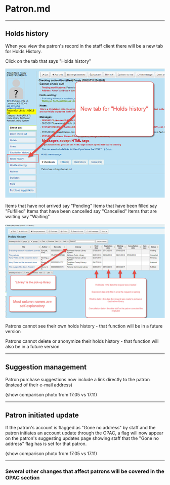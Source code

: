 # Patron.md


---

## Holds history

When you view the patron's record in the staff client there will be a new tab for Holds History.

Click on the tab that says "Holds history"

![Holds history](screenshots/1711-010.holdshistory.jpg)

Items that have not arrived say "Pending"
Items that have been filled say "Fulfilled"
Items that have been cancelled say "Cancelled"
Items that are waiting say "Waiting"

![Holds history columns and statusses](screenshots/1711-020.holdshistory.jpg)

Patrons cannot see their own holds history - that function will be in a future version

Patrons cannot delete or anonymize their holds history - that function will also be in a future version

---

## Suggestion management

Patron purchase suggestions now include a link directly to the patron (instead of their e-mail address)

(show comparison photo from 17.05 vs 17.11)


---

## Patron initiated update

If the patron's account is flagged as "Gone no address" by staff and the patron initiates an account update through the OPAC, a flag will now appear on the patron's suggesting updates page showing staff that the "Gone no address" flag has is set for that patron.

(show comparison photo from 17.05 vs 17.11)


---

### Several other changes that affect patrons will be covered in the OPAC section
